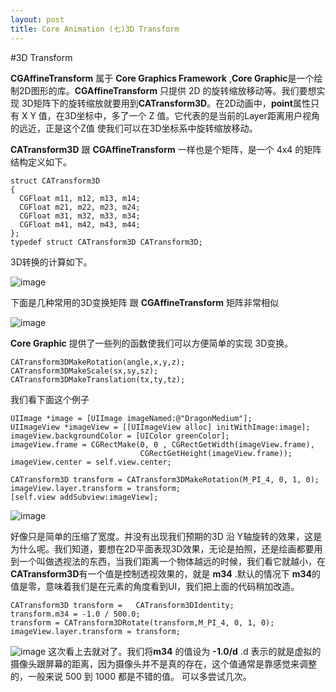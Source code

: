 ```yaml
---
layout: post
title: Core Animation (七)3D Transform
---
```


#3D Transform

**CGAffineTransform** 属于 **Core Graphics Framework** ,**Core Graphic**是一个绘制2D图形的库。**CGAffineTransform** 只提供 2D 的旋转缩放移动等。我们要想实现 3D矩阵下的旋转缩放就要用到**CATransform3D**。在2D动画中，**point**属性只有 X Y 值，在3D坐标中，多了一个 Z 值。它代表的是当前的Layer距离用户视角的远近，正是这个Z值 使我们可以在3D坐标系中旋转缩放移动。

**CATransform3D** 跟 **CGAffineTransform** 一样也是个矩阵，是一个 4x4 的矩阵结构定义如下。
	
	struct CATransform3D
	{
	  CGFloat m11, m12, m13, m14;
	  CGFloat m21, m22, m23, m24;
	  CGFloat m31, m32, m33, m34;
	  CGFloat m41, m42, m43, m44;
	};
	typedef struct CATransform3D CATransform3D;
	
3D转换的计算如下。

![image](https://developer.apple.com/library/ios/documentation/Cocoa/Conceptual/CoreAnimation_guide/Art/transform_basic_math_2x.png)


下面是几种常用的3D变换矩阵 跟 **CGAffineTransform** 矩阵非常相似


![image](https://developer.apple.com/library/ios/documentation/Cocoa/Conceptual/CoreAnimation_guide/Art/transform_manipulations_2x.png)


**Core Graphic** 提供了一些列的函数使我们可以方便简单的实现 3D变换。

	CATransform3DMakeRotation(angle,x,y,z);
	CATransform3DMakeScale(sx,sy,sz);
	CATransform3DMakeTranslation(tx,ty,tz);

我们看下面这个例子

	UIImage *image = [UIImage imageNamed:@"DragonMedium"];
	UIImageView *imageView = [[UIImageView alloc] initWithImage:image];
	imageView.backgroundColor = [UIColor greenColor];
	imageView.frame = CGRectMake(0, 0 , CGRectGetWidth(imageView.frame),
								 CGRectGetHeight(imageView.frame));
	imageView.center = self.view.center;
	
	CATransform3D transform = CATransform3DMakeRotation(M_PI_4, 0, 1, 0);
	imageView.layer.transform = transform;
	[self.view addSubview:imageView];

![image](http://m1.img.libdd.com/farm5/2013/1020/22/00594CE26CC3572725BEF8911D9A93EBE1B6259EAEAD7_594_856.PNG)

好像只是简单的压缩了宽度。并没有出现我们预期的3D 沿 Y轴旋转的效果，这是为什么呢。我们知道，要想在2D平面表现3D效果，无论是拍照，还是绘画都要用到一个叫做透视法的东西，当我们距离一个物体越远的时候，我们看它就越小，在**CATransform3D**有一个值是控制透视效果的，就是 **m34** .默认的情况下 **m34**的值是零，意味着我们是在元素的角度看到UI，我们把上面的代码稍加改造。

	CATransform3D transform =	CATransform3DIdentity;
	transform.m34 = -1.0 / 500.0;
	transform = CATransform3DRotate(transform,M_PI_4, 0, 1, 0);
	imageView.layer.transform = transform;

![image](http://m3.img.libdd.com/farm5/2013/1020/22/D23F55284B47C8C51F62F170CAA35113AA8262A12DC96_594_856.PNG)
这次看上去就对了。我们将**m34** 的值设为 **-1.0/d** .d 表示的就是虚拟的摄像头跟屏幕的距离，因为摄像头并不是真的存在，这个值通常是靠感觉来调整的，一般来说 500 到 1000 都是不错的值。 可以多尝试几次。